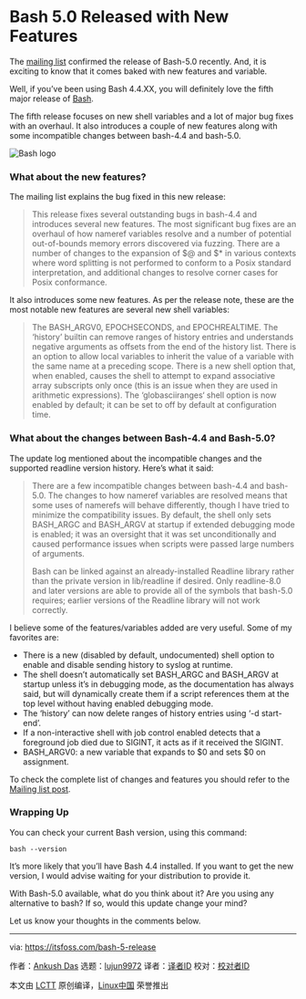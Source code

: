 [#]: collector: (lujun9972)
[#]: translator: ( )
[#]: reviewer: ( )
[#]: publisher: ( )
[#]: url: ( )
[#]: subject: (Bash 5.0 Released with New Features)
[#]: via: (https://itsfoss.com/bash-5-release)
[#]: author: (Ankush Das https://itsfoss.com/author/ankush/)

Bash 5.0 Released with New Features
======

The [mailing list][1] confirmed the release of Bash-5.0 recently. And, it is exciting to know that it comes baked with new features and variable.

Well, if you’ve been using Bash 4.4.XX, you will definitely love the fifth major release of [Bash][2].

The fifth release focuses on new shell variables and a lot of major bug fixes with an overhaul. It also introduces a couple of new features along with some incompatible changes between bash-4.4 and bash-5.0.

![Bash logo][3]

### What about the new features?

The mailing list explains the bug fixed in this new release:

> This release fixes several outstanding bugs in bash-4.4 and introduces several new features. The most significant bug fixes are an overhaul of how nameref variables resolve and a number of potential out-of-bounds memory errors discovered via fuzzing. There are a number of changes to the expansion of $@ and $* in various contexts where word splitting is not performed to conform to a Posix standard interpretation, and additional changes to resolve corner cases for Posix conformance.

It also introduces some new features. As per the release note, these are the most notable new features are several new shell variables:

> The BASH_ARGV0, EPOCHSECONDS, and EPOCHREALTIME. The ‘history’ builtin can remove ranges of history entries and understands negative arguments as offsets from the end of the history list. There is an option to allow local variables to inherit the value of a variable with the same name at a preceding scope. There is a new shell option that, when enabled, causes the shell to attempt to expand associative array subscripts only once (this is an issue when they are used in arithmetic expressions). The ‘globasciiranges‘ shell option is now enabled by default; it can be set to off by default at configuration time.

### What about the changes between Bash-4.4 and Bash-5.0?

The update log mentioned about the incompatible changes and the supported readline version history. Here’s what it said:

> There are a few incompatible changes between bash-4.4 and bash-5.0. The changes to how nameref variables are resolved means that some uses of namerefs will behave differently, though I have tried to minimize the compatibility issues. By default, the shell only sets BASH_ARGC and BASH_ARGV at startup if extended debugging mode is enabled; it was an oversight that it was set unconditionally and caused performance issues when scripts were passed large numbers of arguments.
>
> Bash can be linked against an already-installed Readline library rather than the private version in lib/readline if desired. Only readline-8.0 and later versions are able to provide all of the symbols that bash-5.0 requires; earlier versions of the Readline library will not work correctly.

I believe some of the features/variables added are very useful. Some of my favorites are:

  * There is a new (disabled by default, undocumented) shell option to enable and disable sending history to syslog at runtime.
  * The shell doesn’t automatically set BASH_ARGC and BASH_ARGV at startup unless it’s in debugging mode, as the documentation has always said, but will dynamically create them if a script references them at the top level without having enabled debugging mode.
  * The ‘history’ can now delete ranges of history entries using ‘-d start-end’.
  * If a non-interactive shell with job control enabled detects that a foreground job died due to SIGINT, it acts as if it received the SIGINT.
  * BASH_ARGV0: a new variable that expands to $0 and sets $0 on assignment.



To check the complete list of changes and features you should refer to the [Mailing list post][1].

### Wrapping Up

You can check your current Bash version, using this command:

```
bash --version
```

It’s more likely that you’ll have Bash 4.4 installed. If you want to get the new version, I would advise waiting for your distribution to provide it.

With Bash-5.0 available, what do you think about it? Are you using any alternative to bash? If so, would this update change your mind?

Let us know your thoughts in the comments below.

--------------------------------------------------------------------------------

via: https://itsfoss.com/bash-5-release

作者：[Ankush Das][a]
选题：[lujun9972][b]
译者：[译者ID](https://github.com/译者ID)
校对：[校对者ID](https://github.com/校对者ID)

本文由 [LCTT](https://github.com/LCTT/TranslateProject) 原创编译，[Linux中国](https://linux.cn/) 荣誉推出

[a]: https://itsfoss.com/author/ankush/
[b]: https://github.com/lujun9972
[1]: https://lists.gnu.org/archive/html/bug-bash/2019-01/msg00063.html
[2]: https://www.gnu.org/software/bash/
[3]: https://i1.wp.com/itsfoss.com/wp-content/uploads/2019/01/bash-logo.jpg?resize=800%2C450&ssl=1
